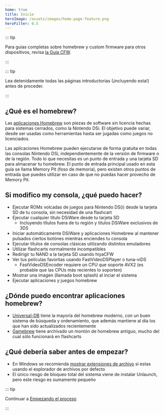 ```yaml
---
home: true
title: Inicio
heroImage: /assets/images/home-page-feature.png
heroFilter: 0.5
---
```


::: tip

Para guías completas sobre homebrew y custom firmware para otros dispositivos, revisa [la Guía CFW](https://cfw.guide/).

:::

::: tip

Lea detenidamente todas las páginas introductorias (¡incluyendo esta!) antes de proceder.

:::

## ¿Qué es el homebrew?

Las [aplicaciones Homebrew](https://en.wikipedia.org/wiki/Homebrew_(video_games)) son piezas de software sin licencia hechas para sistemas cerrados, como la Nintendo DSi. El objetivo puede variar, desde ser usadas como herramientas hasta ser jugadas como juegos no licenciados.

Las aplicaciones Homebrew pueden ejecutarse de forma gratuita en todas las consolas Nintendo DSi, independientemente de la versión de firmware o de la región. Todo lo que necesitas es un punto de entrada y una tarjeta SD para almacenar tu homebrew. El punto de entrada principal usado en esta guía se llama Memory Pit (foso de memoria), pero existen otros puntos de entrada que puedes utilizar en caso de que no puedas hacer provecho de Memory Pit.

## Si modifico my consola, ¿qué puedo hacer?

- Ejecutar ROMs volcadas de juegos para Nintendo DS(i) desde la tarjeta SD de tu consola, sin necesidad de una flashcart
- Ejecutar cualquier título DSiWare desde tu tarjeta SD
    - Incluyendo títulos fuera de tu región y títulos DSiWare exclusivos de 3DS
- Iniciar automáticamente DSiWare y aplicaciones Homebrew al mantener pulsados ciertos botónes mientras enciendes tu consola
- Ejecutar títulos de consolas clásicas utilizando distintos emuladores
- Utilizar flashcarts normalmente incompatibles
- Redirigir tu NAND a la tarjeta SD usando hiyaCFW
- Ver tus películas favoritas usando FastVideoDSPlayer o tuna-viDS
    - FastVideoDSEncoder requiere un CPU que soporte AVX2 (es probable que las CPUs más recientes lo soporten)
- Mostrar una imagen (llamada boot splash) al inciar el sistema
- Ejecutar aplicaciones y juegos homebrew

## ¿Dónde puedo encontrar aplicaciones homebrew?

- [Universal-DB](https://db.universal-team.net/ds) tiene la mayoría del homebrew moderno, con un buen sistema de búsqueda y ordenamiento, que además mantiene al día los que han sido actualizados recientemente
- [Gamebrew](https://www.gamebrew.org/wiki/List_of_all_DS_homebrew) tiene archivado un montón de homebrew antiguo, mucho del cual sólo funcionará en flashcarts

## ¿Qué debería saber antes de empezar?

- En Windows se recomienda [mostrar extensiones de archivo](file-extensions-windows.html) si estas usando el explorador de archivos por defecto
- El único riesgo de bloqueo total del sistema viene de instalar Unlaunch, pero este riesgo es sumamente pequeño

::: tip

Continuar a [Empezando el proceso](get-started.html)

:::
